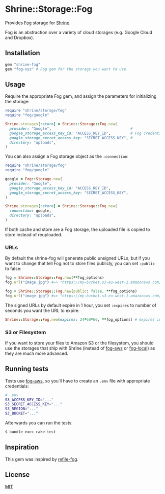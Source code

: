 # Shrine::Storage::Fog

Provides [Fog] storage for [Shrine].

Fog is an abstraction over a variety of cloud storages (e.g. Google Cloud and
Dropbox).

## Installation

```ruby
gem "shrine-fog"
gem "fog-xyz" # Fog gem for the storage you want to use
```

## Usage

Require the appropriate Fog gem, and assign the parameters for initializing
the storage:

```rb
require "shrine/storage/fog"
require "fog/google"

Shrine.storages[:store] = Shrine::Storage::Fog.new(
  provider: "Google",                                    #
  google_storage_access_key_id: "ACCESS_KEY_ID",         # Fog credentials
  google_storage_secret_access_key: "SECRET_ACCESS_KEY", #
  directory: "uploads",
)
```

You can also assign a Fog storage object as the `:connection`:

```rb
require "shrine/storage/fog"
require "fog/google"

google = Fog::Storage.new(
  provider: "Google",
  google_storage_access_key_id: "ACCESS_KEY_ID",
  google_storage_secret_access_key: "SECRET_ACCESS_KEY",
)

Shrine.storages[:store] = Shrine::Storage::Fog.new(
  connection: google,
  directory: "uploads",
)
```

If both cache and store are a Fog storage, the uploaded file is copied to store
instead of reuploaded.

### URLs

By default the shrine-fog will generate public unsigned URLs, but if you want
to change that tell Fog not to store files publicly, you can set `:public` to
false:

```rb
fog = Shrine::Storage::Fog.new(**fog_options)
fog.url("image.jpg") #=> "https://my-bucket.s3-eu-west-1.amazonaws.com/image.jpg"

fog = Shrine::Storage::Fog.new(public: false, **fog_options)
fog.url("image.jpg") #=> "https://my-bucket.s3-eu-west-1.amazonaws.com/foo?X-Amz-Expires=3600&X-Amz-Date=20151217T102105Z&X-Amz-Algorithm=AWS4-HMAC-SHA256&X-Amz-Credential=AKIAIJF55TMZZY45UT6Q/20151217/eu-west-1/s3/aws4_request&X-Amz-SignedHeaders=host&X-Amz-Signature=6908d8cd85ce4469f141a36955611f26d29ae7919eb8a6cba28f9194a92d96c3"
```

The signed URLs by default expire in 1 hour, you set `:expires` to number of
seconds you want the URL to expire:

```rb
Shrine::Storage::Fog.new(expires: 24*60*60, **fog_options) # expires in 1 day
```

### S3 or Filesystem

If you want to store your files to Amazon S3 or the filesystem, you should use
the storages that ship with Shrine (instead of [fog-aws] or [fog-local]) as
they are much more advanced.

## Running tests

Tests use [fog-aws], so you'll have to create an `.env` file with appropriate
credentials:

```sh
# .env
S3_ACCESS_KEY_ID="..."
S3_SECRET_ACCESS_KEY="..."
S3_REGION="..."
S3_BUCKET="..."
```

Afterwards you can run the tests:

```sh
$ bundle exec rake test
```

## Inspiration

This gem was inspired by [refile-fog].

## License

[MIT](http://opensource.org/licenses/MIT)

[Fog]: http://fog.io/
[Shrine]: https://github.com/shrinerb/shrine
[fog-aws]: https://github.com/fog/fog-aws
[fog-local]: https://github.com/fog/fog-local
[refile-fog]: https://github.com/refile/refile-fog
